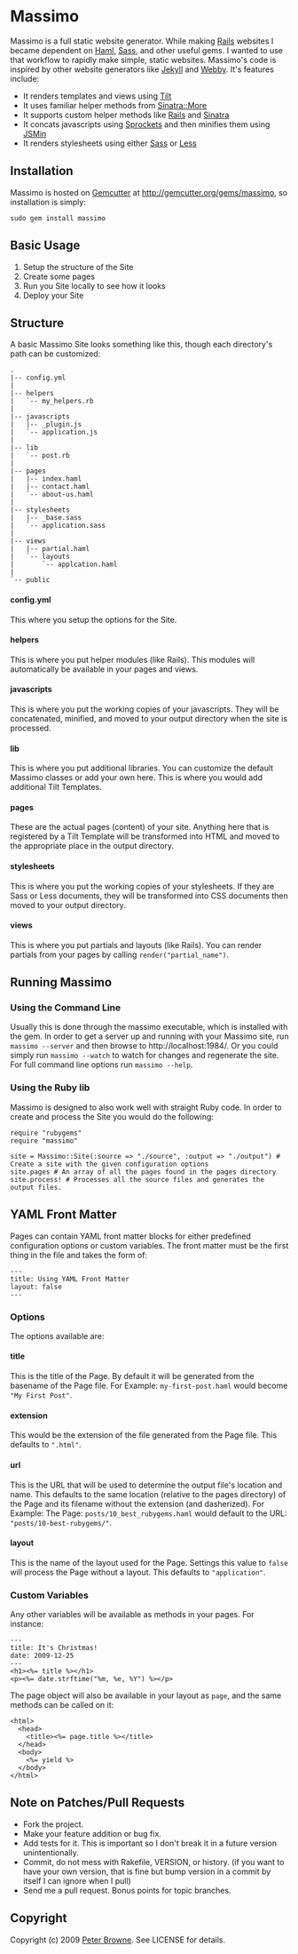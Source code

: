 # Massimo

Massimo is a full static website generator. While making [Rails](http://rubyonrails.org/) websites I became dependent on [Haml](http://haml-lang.com/), [Sass](http://sass-lang.com/), and other useful gems. I wanted to use that workflow to rapidly make simple, static websites. Massimo's code is inspired by other website generators like [Jekyll](http://github.com/mojombo/jekyll) and [Webby](http://webby.rubyforge.org/). It's features include:

* It renders templates and views using [Tilt](http://github.com/rtomayko/tilt)
* It uses familiar helper methods from [Sinatra::More](http://github.com/nesquena/sinatra_more)
* It supports custom helper methods like [Rails](http://rubyonrails.org/) and [Sinatra](http://www.sinatrarb.com/)
* It concats javascripts using [Sprockets](http://getsprockets.org/)
  and then minifies them using [JSMin](http://github.com/rgrove/jsmin)
* It renders stylesheets using either [Sass](http://sass-lang.com/) or [Less](http://lesscss.org/)


## Installation

Massimo is hosted on [Gemcutter](http://gemcutter.org/) at http://gemcutter.org/gems/massimo, so installation is simply:

    sudo gem install massimo
 
 
## Basic Usage

1. Setup the structure of the Site
2. Create some pages
3. Run you Site locally to see how it looks
4. Deploy your Site


## Structure

A basic Massimo Site looks something like this, though each directory's path can be customized:

    .
    |-- config.yml
    |
    |-- helpers
    |   `-- my_helpers.rb
    |
    |-- javascripts
    |   |-- _plugin.js
    |   `-- application.js
    |
    |-- lib
    |   `-- post.rb
    |
    |-- pages
    |   |-- index.haml
    |   |-- contact.haml
    |   `-- about-us.haml
    |
    |-- stylesheets
    |   |-- _base.sass
    |   `-- application.sass
    |
    |-- views
    |   |-- partial.haml
    |   `-- layouts
    |       `-- applcation.haml
    |
    `-- public
  
#### config.yml

This where you setup the options for the Site.

#### helpers

This is where you put helper modules (like Rails). This modules will automatically be available in your pages and views.

#### javascripts

This is where you put the working copies of your javascripts. They will be concatenated, minified, and moved to your output directory when the site is processed.

#### lib

This is where you put additional libraries. You can customize the default Massimo classes or add your own here. This is where you would add additional Tilt Templates.

#### pages

These are the actual pages (content) of your site. Anything here that is registered by a Tilt Template will be transformed into HTML and moved to the appropriate place in the output directory.

#### stylesheets

This is where you put the working copies of your stylesheets. If they are Sass or Less documents, they will be transformed into CSS documents then moved to your output directory.

#### views

This is where you put partials and layouts (like Rails). You can render partials from your pages by calling `render("partial_name")`.


## Running Massimo

### Using the Command Line
  
Usually this is done through the massimo executable, which is installed with the gem. In order to get a server up and running with your Massimo site, run `massimo --server` and then browse to http://localhost:1984/. Or you could simply run `massimo --watch` to watch for changes and regenerate the site. For full command line options run `massimo --help`.

### Using the Ruby lib

Massimo is designed to also work well with straight Ruby code. In order to create and process the Site you would do the following:

    require "rubygems"
    require "massimo"
    
    site = Massimo::Site(:source => "./source", :output => "./output") # Create a site with the given configuration options
    site.pages # An array of all the pages found in the pages directory
    site.process! # Processes all the source files and generates the output files.


## YAML Front Matter

Pages can contain YAML front matter blocks for either predefined configuration options or custom variables. The front matter must be the first thing in the file and takes the form of:

    ---
    title: Using YAML Front Matter
    layout: false
    ---

### Options
    
The options available are:

#### title

This is the title of the Page. By default it will be generated from the basename of the Page file. For Example: `my-first-post.haml` would become `"My First Post"`.

#### extension

This would be the extension of the file generated from the Page file. This defaults to `".html"`.

#### url

This is the URL that will be used to determine the output file's location and name. This defaults to the same location (relative to the pages directory) of the Page and its filename without the extension (and dasherized). For Example: The Page: `posts/10_best_rubygems.haml` would default to the URL: `"posts/10-best-rubygems/"`.

#### layout

This is the name of the layout used for the Page. Settings this value to `false` will process the Page without a layout. This defaults to `"application"`.

### Custom Variables
    
Any other variables will be available as methods in your pages. For instance:

    ---
    title: It's Christmas!
    date: 2009-12-25
    ---
    <h1><%= title %></h1>
    <p><%= date.strftime("%m, %e, %Y") %></p>
    
The page object will also be available in your layout as `page`, and the same methods can be called on it:

    <html>
      <head>
        <title><%= page.title %></title>
      </head>
      <body>
        <%= yield %>
      </body>
    </html>


## Note on Patches/Pull Requests
 
* Fork the project.
* Make your feature addition or bug fix.
* Add tests for it. This is important so I don't break it in a
  future version unintentionally.
* Commit, do not mess with Rakefile, VERSION, or history.
  (if you want to have your own version, that is fine but
  bump version in a commit by itself I can ignore when I pull)
* Send me a pull request. Bonus points for topic branches.


## Copyright

Copyright (c) 2009 [Peter Browne](http://petebrowne.com). See LICENSE for details.
